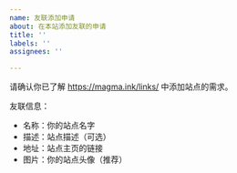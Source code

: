 ```yaml
---
name: 友联添加申请
about: 在本站添加友联的申请
title: ''
labels: ''
assignees: ''

---
```


请确认你已了解 https://magma.ink/links/ 中添加站点的需求。

友联信息：

* 名称：你的站点名字
* 描述：站点描述（可选）
* 地址：站点主页的链接
* 图片：你的站点头像（推荐）
